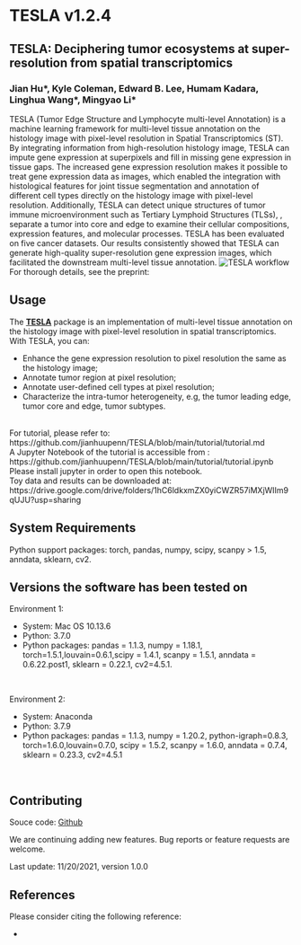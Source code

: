 # TESLA v1.2.4

## TESLA: Deciphering tumor ecosystems at super-resolution from spatial transcriptomics 

### Jian Hu*,  Kyle Coleman, Edward B. Lee, Humam Kadara, Linghua Wang*, Mingyao Li*

TESLA (Tumor Edge Structure and Lymphocyte multi-level Annotation) is a machine learning framework for multi-level tissue annotation on the histology image with pixel-level resolution in Spatial Transcriptomics (ST). By integrating information from high-resolution histology image, TESLA can impute gene expression at superpixels and fill in missing gene expression in tissue gaps. The increased gene expression resolution makes it possible to treat gene expression data as images, which enabled the integration with histological features for joint tissue segmentation and annotation of different cell types directly on the histology image with pixel-level resolution. Additionally, TESLA can detect unique structures of tumor immune microenvironment such as Tertiary Lymphoid Structures (TLSs), , separate a tumor into core and edge to examine their cellular compositions, expression features, and molecular processes. TESLA has been evaluated on five cancer datasets. Our results consistently showed that TESLA can generate high-quality super-resolution gene expression images, which facilitated the downstream multi-level tissue annotation.
![TESLA workflow](docs/asserts/images/workflow.jpg)
<br>
For thorough details, see the preprint:
<br>

## Usage

The [**TESLA**](https://github.com/jianhuupenn/TESLA) package is an implementation of multi-level tissue annotation on the histology image with pixel-level resolution in spatial transcriptomics. With TESLA, you can:

- Enhance the gene expression resolution to pixel resolution the same as the histology image;
- Annotate tumor region at pixel resolution;
- Annotate user-defined cell types at pixel resolution;
- Characterize the intra-tumor heterogeneity, e.g,  the tumor leading edge, tumor core and edge, tumor subtypes.
<br>
For tutorial, please refer to: https://github.com/jianhuupenn/TESLA/blob/main/tutorial/tutorial.md
<br>
A Jupyter Notebook of the tutorial is accessible from : https://github.com/jianhuupenn/TESLA/blob/main/tutorial/tutorial.ipynb
<br>
Please install jupyter in order to open this notebook.
<br>
Toy data and results can be downloaded at: https://drive.google.com/drive/folders/1hC6ldkxmZX0yiCWZR57iMXjWIIm9qUJU?usp=sharing

## System Requirements
Python support packages: torch, pandas, numpy, scipy, scanpy > 1.5, anndata, sklearn, cv2.

## Versions the software has been tested on
Environment 1:
- System: Mac OS 10.13.6
- Python: 3.7.0
- Python packages: pandas = 1.1.3, numpy = 1.18.1, torch=1.5.1,louvain=0.6.1,scipy = 1.4.1, scanpy = 1.5.1, anndata = 0.6.22.post1, sklearn = 0.22.1, cv2=4.5.1.
<br>

Environment 2:
- System: Anaconda
- Python: 3.7.9
- Python packages: pandas = 1.1.3, numpy = 1.20.2, python-igraph=0.8.3, torch=1.6.0,louvain=0.7.0, scipy = 1.5.2, scanpy = 1.6.0, anndata = 0.7.4,  sklearn = 0.23.3, cv2=4.5.1
<br>

## Contributing

Souce code: [Github](https://github.com/jianhuupenn/TESLA)  

We are continuing adding new features. Bug reports or feature requests are welcome. 

Last update: 11/20/2021, version 1.0.0



## References

Please consider citing the following reference:

- 
<br>

